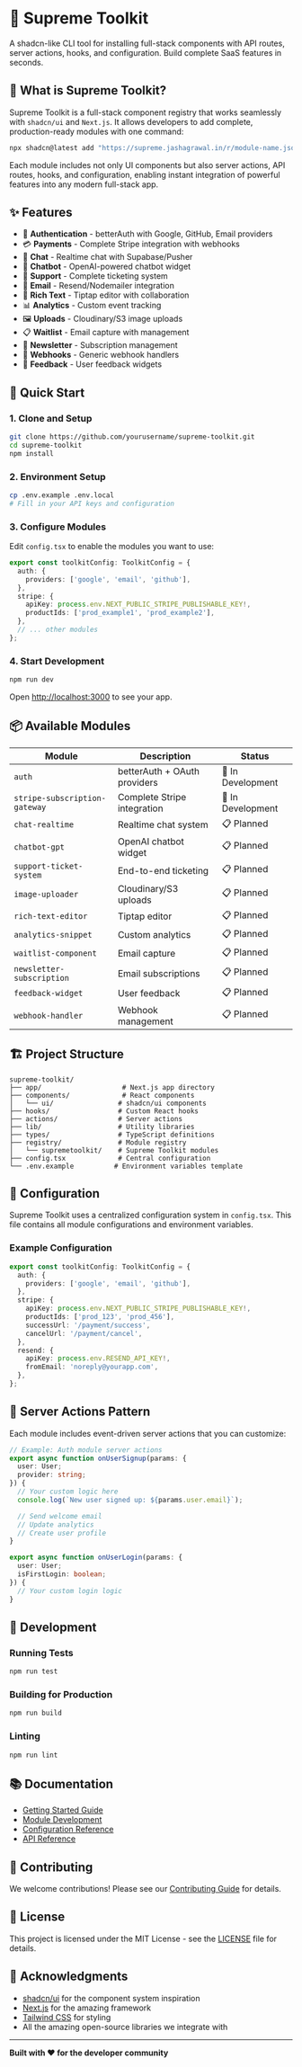 # 🚀 Supreme Toolkit

A shadcn-like CLI tool for installing full-stack components with API routes, server actions, hooks, and configuration. Build complete SaaS features in seconds.

## 🎯 What is Supreme Toolkit?

Supreme Toolkit is a full-stack component registry that works seamlessly with `shadcn/ui` and `Next.js`. It allows developers to add complete, production-ready modules with one command:

```bash
npx shadcn@latest add "https://supreme.jashagrawal.in/r/module-name.json"
```

Each module includes not only UI components but also server actions, API routes, hooks, and configuration, enabling instant integration of powerful features into any modern full-stack app.

## ✨ Features

- 🔐 **Authentication** - betterAuth with Google, GitHub, Email providers
- 💳 **Payments** - Complete Stripe integration with webhooks
- 💬 **Chat** - Realtime chat with Supabase/Pusher
- 🤖 **Chatbot** - OpenAI-powered chatbot widget
- 🎫 **Support** - Complete ticketing system
- 📧 **Email** - Resend/Nodemailer integration
- 📝 **Rich Text** - Tiptap editor with collaboration
- 📊 **Analytics** - Custom event tracking
- 🖼️ **Uploads** - Cloudinary/S3 image uploads
- 📋 **Waitlist** - Email capture with management
- 💌 **Newsletter** - Subscription management
- 🔗 **Webhooks** - Generic webhook handlers
- 💭 **Feedback** - User feedback widgets

## 🚀 Quick Start

### 1. Clone and Setup

```bash
git clone https://github.com/yourusername/supreme-toolkit.git
cd supreme-toolkit
npm install
```

### 2. Environment Setup

```bash
cp .env.example .env.local
# Fill in your API keys and configuration
```

### 3. Configure Modules

Edit `config.tsx` to enable the modules you want to use:

```typescript
export const toolkitConfig: ToolkitConfig = {
  auth: {
    providers: ['google', 'email', 'github'],
  },
  stripe: {
    apiKey: process.env.NEXT_PUBLIC_STRIPE_PUBLISHABLE_KEY!,
    productIds: ['prod_example1', 'prod_example2'],
  },
  // ... other modules
};
```

### 4. Start Development

```bash
npm run dev
```

Open [http://localhost:3000](http://localhost:3000) to see your app.

## 📦 Available Modules

| Module | Description | Status |
|--------|-------------|--------|
| `auth` | betterAuth + OAuth providers | 🔄 In Development |
| `stripe-subscription-gateway` | Complete Stripe integration | 🔄 In Development |
| `chat-realtime` | Realtime chat system | 📋 Planned |
| `chatbot-gpt` | OpenAI chatbot widget | 📋 Planned |
| `support-ticket-system` | End-to-end ticketing | 📋 Planned |
| `image-uploader` | Cloudinary/S3 uploads | 📋 Planned |
| `rich-text-editor` | Tiptap editor | 📋 Planned |
| `analytics-snippet` | Custom analytics | 📋 Planned |
| `waitlist-component` | Email capture | 📋 Planned |
| `newsletter-subscription` | Email subscriptions | 📋 Planned |
| `feedback-widget` | User feedback | 📋 Planned |
| `webhook-handler` | Webhook management | 📋 Planned |

## 🏗️ Project Structure

```
supreme-toolkit/
├── app/                    # Next.js app directory
├── components/             # React components
│   └── ui/                # shadcn/ui components
├── hooks/                 # Custom React hooks
├── actions/               # Server actions
├── lib/                   # Utility libraries
├── types/                 # TypeScript definitions
├── registry/              # Module registry
│   └── supremetoolkit/    # Supreme Toolkit modules
├── config.tsx             # Central configuration
└── .env.example          # Environment variables template
```

## 🔧 Configuration

Supreme Toolkit uses a centralized configuration system in `config.tsx`. This file contains all module configurations and environment variables.

### Example Configuration

```typescript
export const toolkitConfig: ToolkitConfig = {
  auth: {
    providers: ['google', 'email', 'github'],
  },
  stripe: {
    apiKey: process.env.NEXT_PUBLIC_STRIPE_PUBLISHABLE_KEY!,
    productIds: ['prod_123', 'prod_456'],
    successUrl: '/payment/success',
    cancelUrl: '/payment/cancel',
  },
  resend: {
    apiKey: process.env.RESEND_API_KEY!,
    fromEmail: 'noreply@yourapp.com',
  },
};
```

## 🎨 Server Actions Pattern

Each module includes event-driven server actions that you can customize:

```typescript
// Example: Auth module server actions
export async function onUserSignup(params: {
  user: User;
  provider: string;
}) {
  // Your custom logic here
  console.log(`New user signed up: ${params.user.email}`);

  // Send welcome email
  // Update analytics
  // Create user profile
}

export async function onUserLogin(params: {
  user: User;
  isFirstLogin: boolean;
}) {
  // Your custom login logic
}
```

## 🧪 Development

### Running Tests

```bash
npm run test
```

### Building for Production

```bash
npm run build
```

### Linting

```bash
npm run lint
```

## 📚 Documentation

- [Getting Started Guide](./docs/getting-started.md)
- [Module Development](./docs/module-development.md)
- [Configuration Reference](./docs/configuration.md)
- [API Reference](./docs/api-reference.md)

## 🤝 Contributing

We welcome contributions! Please see our [Contributing Guide](./CONTRIBUTING.md) for details.

## 📄 License

This project is licensed under the MIT License - see the [LICENSE](./LICENSE) file for details.

## 🙏 Acknowledgments

- [shadcn/ui](https://ui.shadcn.com/) for the component system inspiration
- [Next.js](https://nextjs.org/) for the amazing framework
- [Tailwind CSS](https://tailwindcss.com/) for styling
- All the amazing open-source libraries we integrate with

---

**Built with ❤️ for the developer community**

